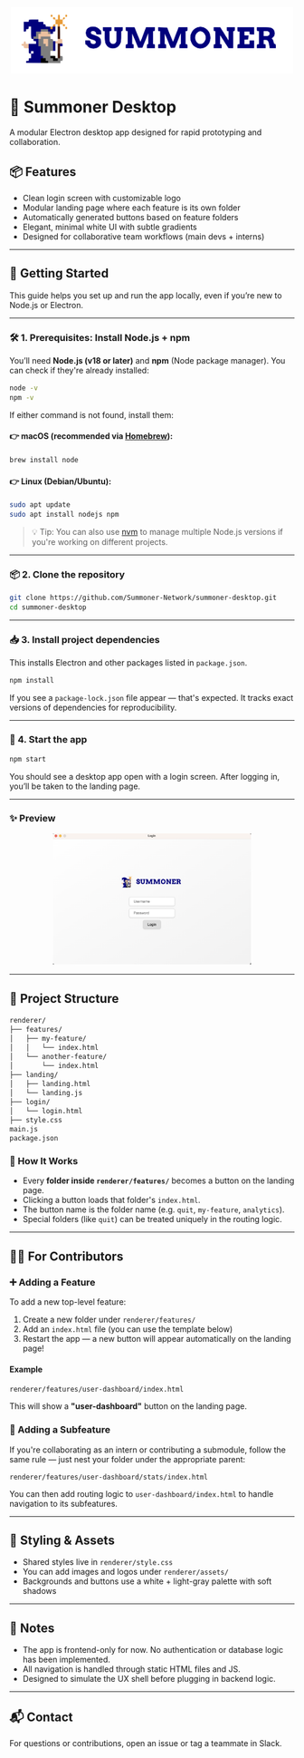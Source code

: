 <p align="center">
<img width="500px" src="assets/logo.png" />
</p>

# 🧱 Summoner Desktop

A modular Electron desktop app designed for rapid prototyping and collaboration.

## 📦 Features

- Clean login screen with customizable logo
- Modular landing page where each feature is its own folder
- Automatically generated buttons based on feature folders
- Elegant, minimal white UI with subtle gradients
- Designed for collaborative team workflows (main devs + interns)

---

## 🚀 Getting Started

This guide helps you set up and run the app locally, even if you’re new to Node.js or Electron.

---

### 🛠 1. Prerequisites: Install Node.js + npm

You’ll need **Node.js (v18 or later)** and **npm** (Node package manager). You can check if they're already installed:

```bash
node -v
npm -v
```

If either command is not found, install them:

#### 👉 macOS (recommended via [Homebrew](https://brew.sh)):

```bash
brew install node
```

#### 👉 Linux (Debian/Ubuntu):

```bash
sudo apt update
sudo apt install nodejs npm
```

> 💡 Tip: You can also use [nvm](https://github.com/nvm-sh/nvm) to manage multiple Node.js versions if you're working on different projects.

---

### 📦 2. Clone the repository

```bash
git clone https://github.com/Summoner-Network/summoner-desktop.git
cd summoner-desktop
```

---

### 📥 3. Install project dependencies

This installs Electron and other packages listed in `package.json`.

```bash
npm install
```

If you see a `package-lock.json` file appear — that's expected. It tracks exact versions of dependencies for reproducibility.

---

### 🧪 4. Start the app

```bash
npm start
```

You should see a desktop app open with a login screen. After logging in, you’ll be taken to the landing page.

---

### ✨ Preview

<p align="center">
<img width="350px" src="assets/login-page.png" alt="Login Page"/>
</p>

---

## 🧩 Project Structure

```
renderer/
├── features/
│   ├── my-feature/
│   │   └── index.html
│   └── another-feature/
│       └── index.html
├── landing/
│   ├── landing.html
│   └── landing.js
├── login/
│   └── login.html
├── style.css
main.js
package.json
```

### 🔁 How It Works

- Every **folder inside `renderer/features/`** becomes a button on the landing page.
- Clicking a button loads that folder's `index.html`.
- The button name is the folder name (e.g. `quit`, `my-feature`, `analytics`).
- Special folders (like `quit`) can be treated uniquely in the routing logic.

---

## 👩‍💻 For Contributors

### ➕ Adding a Feature

To add a new top-level feature:

1. Create a new folder under `renderer/features/`
2. Add an `index.html` file (you can use the template below)
3. Restart the app — a new button will appear automatically on the landing page!

#### Example

```
renderer/features/user-dashboard/index.html
```

This will show a **"user-dashboard"** button on the landing page.

### 🌳 Adding a Subfeature

If you're collaborating as an intern or contributing a submodule, follow the same rule — just nest your folder under the appropriate parent:

```
renderer/features/user-dashboard/stats/index.html
```

You can then add routing logic to `user-dashboard/index.html` to handle navigation to its subfeatures.

---

## 🎨 Styling & Assets

- Shared styles live in `renderer/style.css`
- You can add images and logos under `renderer/assets/`
- Backgrounds and buttons use a white + light-gray palette with soft shadows

---

## 📌 Notes

- The app is frontend-only for now. No authentication or database logic has been implemented.
- All navigation is handled through static HTML files and JS.
- Designed to simulate the UX shell before plugging in backend logic.

---

## 📬 Contact

For questions or contributions, open an issue or tag a teammate in Slack.